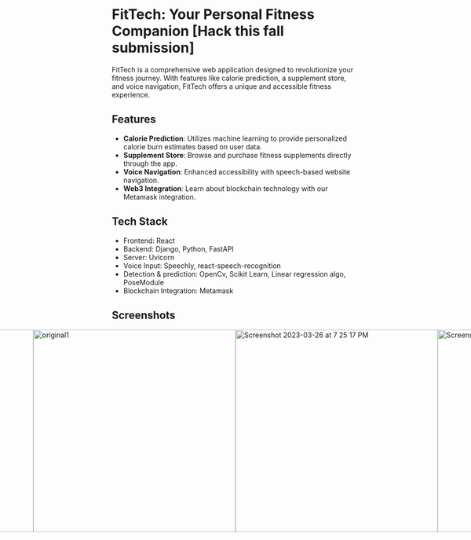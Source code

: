# FitTech: Your Personal Fitness Companion [Hack this fall submission]

FitTech is a comprehensive web application designed to revolutionize your fitness journey. With features like calorie prediction, a supplement store, and voice navigation, FitTech offers a unique and accessible fitness experience.

## Features

- **Calorie Prediction**: Utilizes machine learning to provide personalized calorie burn estimates based on user data.
- **Supplement Store**: Browse and purchase fitness supplements directly through the app.
- **Voice Navigation**: Enhanced accessibility with speech-based website navigation.
- **Web3 Integration**: Learn about blockchain technology with our Metamask integration.

## Tech Stack

- Frontend: React
- Backend: Django, Python, FastAPI
- Server: Uvicorn
- Voice Input: Speechly, react-speech-recognition
- Detection & prediction: OpenCv, Scikit Learn, Linear regression algo, PoseModule 
- Blockchain Integration: Metamask

## Screenshots
<div style="display:flex; justify-content:center; align-items:center;">
<img width="412" alt="original" src="https://user-images.githubusercontent.com/71081929/227780403-a04f5e5d-1a9a-4c2a-b509-2db7b4871088.png">
<img width="412" alt="original1" src="https://user-images.githubusercontent.com/71081929/227780418-a612b02d-3cff-441a-a13b-4b4b36feca8c.png">
<img width="412" alt="Screenshot 2023-03-26 at 7 25 17 PM" src="https://user-images.githubusercontent.com/71081929/227780667-eaf1d0df-6de6-4876-9979-03c5f3a50d7a.png">
<img width="412" alt="Screenshot 2023-03-26 at 7 25 44 PM" src="https://user-images.githubusercontent.com/71081929/227780682-b055d9c9-9a68-4554-bd9e-1b119bebf0d7.png">
</div>


